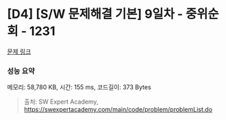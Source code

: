 # [D4] [S/W 문제해결 기본] 9일차 - 중위순회 - 1231 

[문제 링크](https://swexpertacademy.com/main/code/problem/problemDetail.do?contestProbId=AV140YnqAIECFAYD) 

### 성능 요약

메모리: 58,780 KB, 시간: 155 ms, 코드길이: 373 Bytes



> 출처: SW Expert Academy, https://swexpertacademy.com/main/code/problem/problemList.do